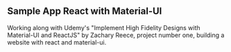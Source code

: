 ## Sample App React with Material-UI

 Working along with Udemy's "Implement High Fidelity Designs with Material-UI and ReactJS" by Zachary Reece, project number one, building a website with react and material-ui.
